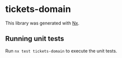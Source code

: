 # tickets-domain

This library was generated with [Nx](https://nx.dev).

## Running unit tests

Run `nx test tickets-domain` to execute the unit tests.
